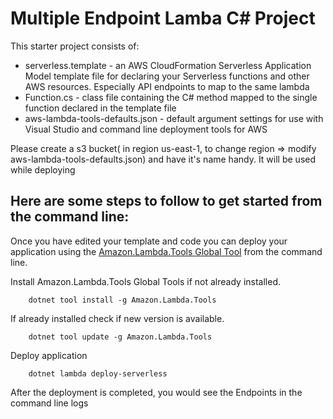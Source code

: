 # Multiple Endpoint Lamba C# Project

This starter project consists of:

- serverless.template - an AWS CloudFormation Serverless Application Model template file for declaring your Serverless functions and other AWS resources. Especially API endpoints to map to the same lambda
- Function.cs - class file containing the C# method mapped to the single function declared in the template file
- aws-lambda-tools-defaults.json - default argument settings for use with Visual Studio and command line deployment tools for AWS

Please create a s3 bucket( in region us-east-1, to change region => modify aws-lambda-tools-defaults.json) and have it's name handy. It will be used while deploying

## Here are some steps to follow to get started from the command line:

Once you have edited your template and code you can deploy your application using the [Amazon.Lambda.Tools Global Tool](https://github.com/aws/aws-extensions-for-dotnet-cli#aws-lambda-amazonlambdatools) from the command line.

Install Amazon.Lambda.Tools Global Tools if not already installed.

```
    dotnet tool install -g Amazon.Lambda.Tools
```

If already installed check if new version is available.

```
    dotnet tool update -g Amazon.Lambda.Tools
```

Deploy application

```
    dotnet lambda deploy-serverless
```

After the deployment is completed, you would see the Endpoints in the command line logs
